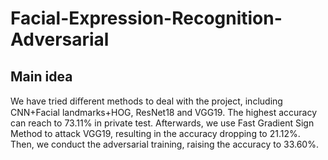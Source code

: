 # Facial-Expression-Recognition-Adversarial

## Main idea

We have tried diﬀerent methods to deal with the project, including CNN+Facial landmarks+HOG, ResNet18 and VGG19. The highest accuracy can reach to 73.11% in private test. Afterwards, we use Fast Gradient Sign Method to attack VGG19, resulting in the accuracy dropping to 21.12%. Then, we conduct the adversarial training, raising the accuracy to 33.60%.

